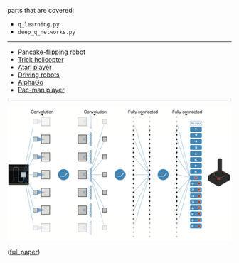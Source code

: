 parts that are covered:

- `q_learning.py`
- `deep_q_networks.py`

---

- [Pancake-flipping robot](https://www.youtube.com/watch?v=W_gxLKSsSIE)
- [Trick helicopter](https://www.youtube.com/watch?v=VCdxqn0fcnE)
- [Atari player](https://www.youtube.com/watch?v=W_gxLKSsSIE)
- [Driving robots](https://youtu.be/-YMfJLFynmA?t=345)
- [AlphaGo](https://deepmind.com/alpha-go)
- [Pac-man player](https://youtu.be/-YMfJLFynmA?t=345)

---

![AlphaGo architecture](dqn_model.png)

([full paper](http://home.uchicago.edu/~arij/journalclub/papers/2015_Mnih_et_al.pdf))